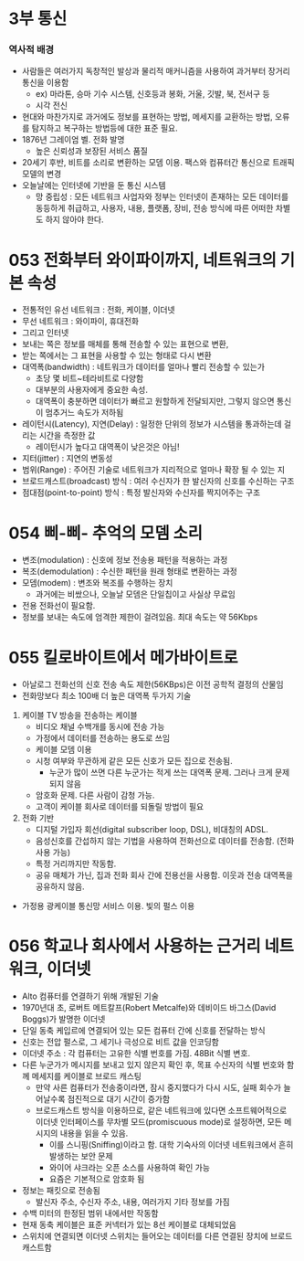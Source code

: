 # 3부 통신

### 역사적 배경

- 사람들은 여러가지 독창적인 발상과 물리적 매커니즘을 사용하여 과거부터 장거리 통신을 이용함
    - ex) 마라톤, 승마 기수 시스템, 신호등과 봉화, 거울, 깃발, 북, 전서구 등
    - 시각 전신
- 현대와 마찬가지로 과거에도 정보를 표현하는 방법, 메세지를 교환하는 방법, 오류를 탐지하고 복구하는 방법등에 대한 표준 필요.
- 1876년 그레이엄 벨. 전화 발명
    - 높은 신뢰성과 보장된 서비스 품질
- 20세기 후반, 비트를 소리로 변환하는 모뎀 이용. 팩스와 컴퓨터간 통신으로 트래픽 모델의 변경
- 오늘날에는 인터넷에 기반을 둔 통신 시스템
    - 망 중립성 : 모든 네트워크 사업자와 정부는 인터넷이 존재하는 모든 데이터를 동등하게 취급하고, 사용자, 내용, 플랫폼, 장비, 전송 방식에 따른 어떠한 차별도 하지 않아야 한다.

# 053 전화부터 와이파이까지, 네트워크의 기본 속성

- 전통적인 유선 네트워크 : 전화, 케이블, 이더넷
- 무선 네트워크 : 와이파이, 휴대전화
- 그리고 인터넷
- 보내는 쪽은 정보를 매체를 통해 전송할 수 있는 표현으로 변환,
- 받는 쪽에서는 그 표현을 사용할 수 있는 형태로 다시 변환
- 대역폭(bandwidth) : 네트워크가 데이터를 얼마나 빨리 전송할 수 있는가
    - 초당 몇 비트~테라비트로 다양함
    - 대부분의 사용자에게 중요한 속성.
    - 대역폭이 충분하면 데이터가 빠르고 원할하게 전달되지만, 그렇지 않으면 통신이 멈추거느 속도가 저하됨
- 레이턴시(Latency), 지연(Delay) : 일정한 단위의 정보가 시스템을 통과하는데 걸리는 시간을 측정한 값
    - 레이턴시가 높다고 대역폭이 낮은것은 아님!
- 지터(jitter) : 지연의 변동성
- 범위(Range) : 주어진 기술로 네트워크가 지리적으로 얼마나 확장 될 수 있는 지
- 브로드캐스트(broadcast) 방식 : 여러 수신자가 한 발신자의 신호를 수신하는 구조
- 점대점(point-to-point) 방식 : 특정 발신자와 수신자를 짝지어주는 구조

# 054 삐-삐- 추억의 모뎀 소리

- 변조(modulation) : 신호에 정보 전송용 패턴을 적용하는 과정
- 복조(demodulation) : 수신한 패턴을 원래 형태로 변환하는 과정
- 모뎀(modem) : 변조와 복조를 수행하는 장치
    - 과거에는 비쌌으나, 오늘날 모뎀은 단일칩이고 사실상 무료임
- 전용 전화선이 필요함.
- 정보를 보내는 속도에 엄격한 제한이 걸려있음. 최대 속도는 약 56Kbps

# 055 킬로바이트에서 메가바이트로

- 아날로그 전화선의 신호 전송 속도 제한(56KBps)은 이전 공학적 결정의 산물임
- 전화망보다 최소 100배 더 높은 대역폭 두가지 기술
1. 케이블 TV 방송을 전송하는 케이블
    - 비디오 채널 수백개를 동시에 전송 가능
    - 가정에서 데이터를 전송하는 용도로 쓰임
    - 케이블 모뎀 이용
    - 시청 여부와 무관하게 같은 모든 신호가 모든 집으로 전송됨.
        - 누군가 많이 쓰면 다른 누군가는 적게 쓰는 대역폭 문제. 그러나 크게 문제되지 않음
    - 암호화 문제. 다른 사람이 감청 가능.
    - 고객이 케이블 회사로 데이터를 되돌릴 방법이 필요
2. 전화 기반
    - 디지털 가입자 회선(digital subscriber loop, DSL), 비대칭의 ADSL.
    - 음성신호를 간섭하지 않는 기법을 사용하여 전화선으로 데이터를 전송함. (전화 사용 가능)
    - 특정 거리까지만 작동함.
    - 공유 매체가 가닌, 집과 전화 회사 간에 전용선을 사용함. 이웃과 전송 대역폭을 공유하지 않음.
- 가정용 광케이블 통신망 서비스 이용. 빛의 펄스 이용

# 056 학교나 회사에서 사용하는 근거리 네트워크, 이더넷

- Alto 컴퓨터를 연결하기 위해 개발된 기술
- 1970년대 초, 로버트 메트칼프(Robert Metcalfe)와 데비이드 바그스(David Boggs)가 발명한 이더넷
- 단일 동축 케입르에 연결되어 있는 모든 컴퓨터 간에 신호를 전달하는 방식
- 신호는 전압 펄스로, 그 세기나 극성으로 비트 값을 인코딩함
- 이더넷 주소 : 각 컴퓨터는 고유한 식별 번호를 가짐. 48Bit 식별 변호.
- 다른 누군가가 메시지를 보내고 있지 않은지 확인 후, 목표 수신자의 식별 번호와 함께 메세지를 케이블로 브로드 캐스팅
    - 만약 사른 컴퓨터가 전송중이라면, 잠시 중지했다가 다시 시도, 실패 회수가 늘어날수록 점진적으로 대기 시간이 증가함
    - 브로드캐스트 방식을 이용하므로, 같은 네트워크에 있다면 소프트웨어적으로 이더넷 인터페이스를 무차별 모드(promiscuous mode)로 설정하면, 모든 메시지의 내용을 읽을 수 있음.
        - 이를 스니핑(Sniffing)이라고 함. 대학 기숙사의 이더넷 네트워크에서 흔히 발생하는 보안 문제
        - 와이어 샤크라는 오픈 소스를 사용하여 확인 가능
        - 요즘은 기본적으로 암호화 됨
- 정보는 패킷으로 전송됨
    - 발신자 주소, 수신자 주소, 내용, 여러가지 기타 정보를 가짐
- 수백 미터의 한정된 범위 내에서만 작동함
- 현재 동축 케이블은 표준 커넥터가 있는 8선 케이블로 대체되었음
- 스위치에 연결되면 이더넷 스위치는 들어오는 데이터를 다른 연결된 장치에 브로드캐스트함